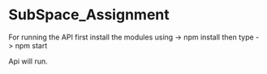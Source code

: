# SubSpace_Assignment

For running the API 
first install the modules  using -> npm install
then type - > npm start

Api will run.
